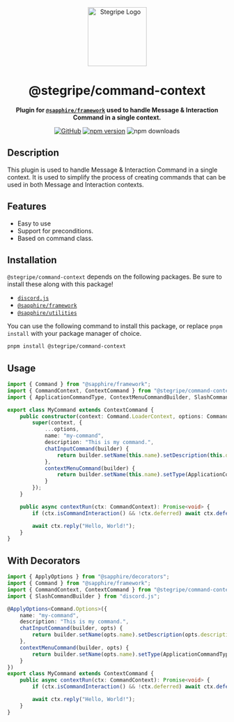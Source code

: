 <div align="center">

<img src="https://cdn.stegripe.org/images/logo.png" alt="Stegripe Logo" width="135">

# @stegripe/command-context

**Plugin for [**`@sapphire/framework`**](https://github.com/sapphire/framework) used to handle Message & Interaction Command in a single context.**

[![GitHub](https://img.shields.io/github/license/stegripe/sapphire-plugins)](https://github.com/stegripe/sapphire-plugins/blob/main/LICENSE.md)
<a href="https://www.npmjs.com/package/@stegripe/command-context">
<img src="https://img.shields.io/npm/v/@stegripe/command-context?maxAge=3600" alt="npm version" ></a>
<img src="https://img.shields.io/npm/dt/@stegripe/command-context?maxAge=3600" alt="npm downloads">

</div>

## Description
This plugin is used to handle Message & Interaction Command in a single context. It is used to simplify the process of creating commands that can be used in both Message and Interaction contexts.

## Features
-   Easy to use
-   Support for preconditions.
-   Based on command class.

## Installation
`@stegripe/command-context` depends on the following packages. Be sure to install these along with this package!

-   [`discord.js`](https://npmjs.com/package/discord.js)
-   [`@sapphire/framework`](https://npmjs.com/package/@sapphire/framework)
-   [`@sapphire/utilities`](https://npmjs.com/package/@sapphire/utilities)

You can use the following command to install this package, or replace `pnpm install` with your package manager of choice.

```sh
pnpm install @stegripe/command-context
```

## Usage
```ts
import { Command } from "@sapphire/framework";
import { CommandContext, ContextCommand } from "@stegripe/command-context";
import { ApplicationCommandType, ContextMenuCommandBuilder, SlashCommandBuilder } from "discord.js";

export class MyCommand extends ContextCommand {
    public constructor(context: Command.LoaderContext, options: Command.Options) {
        super(context, {
            ...options,
            name: "my-command",
            description: "This is my command.",
            chatInputCommand(builder) {
                return builder.setName(this.name).setDescription(this.description);
            },
            contextMenuCommand(builder) {
                return builder.setName(this.name).setType(ApplicationCommandType.Message);
            }
        });
    }

    public async contextRun(ctx: CommandContext): Promise<void> {
        if (ctx.isCommandInteraction() && !ctx.deferred) await ctx.deferReply();

        await ctx.reply("Hello, World!");
    }
}
```

## With Decorators
```ts
import { ApplyOptions } from "@sapphire/decorators";
import { Command } from "@sapphire/framework";
import { CommandContext, ContextCommand } from "@stegripe/command-context";
import { SlashCommandBuilder } from "discord.js";

@ApplyOptions<Command.Options>({
    name: "my-command",
    description: "This is my command.",
    chatInputCommand(builder, opts) {
        return builder.setName(opts.name).setDescription(opts.description);
    },
    contextMenuCommand(builder, opts) {
        return builder.setName(opts.name).setType(ApplicationCommandType.Message);
    }
})
export class MyCommand extends ContextCommand {
    public async contextRun(ctx: CommandContext): Promise<void> {
        if (ctx.isCommandInteraction() && !ctx.deferred) await ctx.deferReply();

        await ctx.reply("Hello, World!");
    }
}
```
